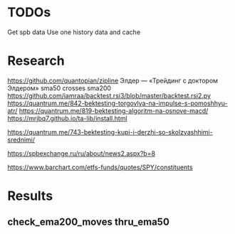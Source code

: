 # TODOs

Get spb data
Use one history data and cache

# Research
https://github.com/quantopian/zipline
Элдер — «Трейдинг с доктором Элдером»
sma50 crosses sma200
https://github.com/iamraa/backtest.rsi3/blob/master/backtest.rsi2.py
https://quantrum.me/842-bektesting-torgovlya-na-impulse-s-pomoshhyu-atr/
https://quantrum.me/819-bektesting-algoritm-na-osnove-macd/
https://mrjbq7.github.io/ta-lib/install.html

https://quantrum.me/743-bektesting-kupi-i-derzhi-so-skolzyashhimi-srednimi/

https://spbexchange.ru/ru/about/news2.aspx?b=8

https://www.barchart.com/etfs-funds/quotes/SPY/constituents

# Results

## check_ema200_moves thru_ema50




